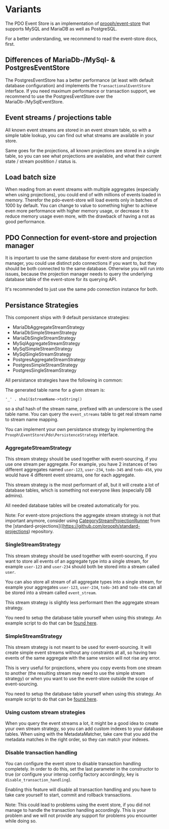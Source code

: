 # Variants

The PDO Event Store is an implementation of [prooph/event-store](https://github.com/prooph/event-store) that supports
MySQL and MariaDB as well as PostgreSQL.

For a better understanding, we recommend to read the event-store docs, first.

## Differences of MariaDb-/MySql- & PostgresEventStore

The PostgresEventStore has a better performance (at least with default database configuration) and implements the
`TransactionalEventStore` interface. If you need maximum performance or transaction support, we recommend to use the
PostgresEventStore over the MariaDb-/MySqlEventStore.

## Event streams / projections table

All known event streams are stored in an event stream table, so with a simple table lookup, you can find out what streams
are available in your store.

Same goes for the projections, all known projections are stored in a single table, so you can see what projections are
available, and what their current state / stream positition / status is.

## Load batch size

When reading from an event streams with multiple aggregates (especially when using projections), you could end of with
millions of events loaded in memory. Therefor the pdo-event-store will load events only in batches of 1000 by default.
You can change to value to something higher to achieve even more performance with higher memory usage, or decrease it
to reduce memory usage even more, with the drawback of having a not as good performance.

## PDO Connection for event-store and projection manager

It is important to use the same database for event-store and projection manager, you could use distinct pdo connections
if you want to, but they should be both connected to the same database. Otherwise you will run into issues, because the
projection manager needs to query the underlying database table of the event-store for its querying API.
 
It's recommended to just use the same pdo connection instance for both.

## Persistance Strategies

This component ships with 9 default persistance strategies:

- MariaDbAggregateStreamStrategy
- MariaDbSimpleStreamStrategy
- MariaDbSingleStreamStrategy
- MySqlAggregateStreamStrategy
- MySqlSimpleStreamStrategy
- MySqlSingleStreamStrategy
- PostgresAggregateStreamStrategy
- PostgresSimpleStreamStrategy
- PostgresSingleStreamStrategy

All persistance strategies have the following in common:

The generated table name for a given stream is:

`'_' . sha1($streamName->toString()`

so a sha1 hash of the stream name, prefixed with an underscore is the used table name.
You can query the `event_streams` table to get real stream name to stream name mapping.

You can implement your own persistance strategy by implementing the `Prooph\EventStore\Pdo\PersistenceStrategy` interface.

### AggregateStreamStrategy

This stream strategy should be used together with event-sourcing, if you use one stream per aggregate. For example, you have 2 instances of two
different aggregates named `user-123`, `user-234`, `todo-345` and `todo-456`, you would have 4 different event streams,
one for each aggregate.

This stream strategy is the most performant of all, but it will create a lot of database tables, which is something not
everyone likes (especially DB admins).

All needed database tables will be created automatically for you.

Note: For event-store projections the aggregate stream strategy is not that important anymore, consider using [ 	CategoryStreamProjectionRunner](https://github.com/prooph/standard-projections/blob/master/src/CategoryStreamProjectionRunner.php) from the [standard-projections]((https://github.com/prooph/standard-projections) repository.

### SingleStreamStrategy

This stream strategy should be used together with event-sourcing, if you want to store all events of an aggregate type into a single stream, for example
`user-123` and `user-234` should both be stored into a stream called `user`.

You can also store all stream of all aggregate types into a single stream, for example your aggregates `user-123`,
`user-234`, `todo-345` and `todo-456` can all be stored into a stream called `event_stream`.

This stream strategy is slightly less performant then the aggregate stream strategy.

You need to setup the database table yourself when using this strategy. An example script to do that can be [found here](https://github.com/prooph/proophessor-do/blob/master/scripts/create_event_stream.php).

### SimpleStreamStrategy

This stream strategy is not meant to be used for event-sourcing. It will create simple event streams without any constraints
at all, so having two events of the same aggregate with the same version will not rise any error.

This is very useful for projections, where you copy events from one stream to another (the resulting stream may need to use
the simple stream strategy) or when you want to use the event-store outside the scope of event-sourcing.

You need to setup the database table yourself when using this strategy. An example script to do that can be [found here](https://github.com/prooph/proophessor-do/blob/master/scripts/create_event_stream.php).

### Using custom stream strategies

When you query the event streams a lot, it might be a good idea to create your own stream strategy, so you can add
custom indexes to your database tables. When using with the MetadataMatcher, take care that you add the metadata
matches in the right order, so they can match your indexes.

### Disable transaction handling

You can configure the event store to disable transaction handling completely. In order to do this, set the last parameter
in the constructor to true (or configure your interop config factory accordingly, key is `disable_transaction_handling`).

Enabling this feature will disable all transaction handling and you have to take care yourself to start, commit and rollback
transactions.

Note: This could lead to problems using the event store, if you did not manage to handle the transaction handling accordingly.
This is your problem and we will not provide any support for problems you encounter while doing so.
